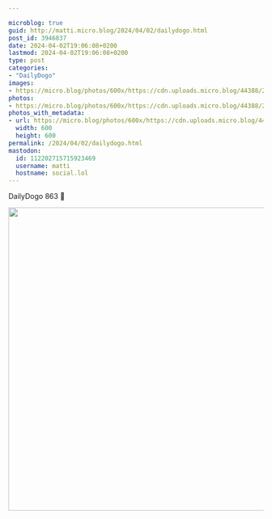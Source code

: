 ```yaml
---

microblog: true
guid: http://matti.micro.blog/2024/04/02/dailydogo.html
post_id: 3946837
date: 2024-04-02T19:06:08+0200
lastmod: 2024-04-02T19:06:08+0200
type: post
categories:
- "DailyDogo"
images:
- https://micro.blog/photos/600x/https://cdn.uploads.micro.blog/44388/2024/13526ff7b8584a84bd358233d3b386c5.jpg
photos:
- https://micro.blog/photos/600x/https://cdn.uploads.micro.blog/44388/2024/13526ff7b8584a84bd358233d3b386c5.jpg
photos_with_metadata:
- url: https://micro.blog/photos/600x/https://cdn.uploads.micro.blog/44388/2024/13526ff7b8584a84bd358233d3b386c5.jpg
  width: 600
  height: 600
permalink: /2024/04/02/dailydogo.html
mastodon:
  id: 112202715715923469
  username: matti
  hostname: social.lol
---
```

DailyDogo 863 🐶

<img src="https://micro.blog/photos/600x/https://blog.martin-haehnel.de/uploads/2024/13526ff7b8584a84bd358233d3b386c5.jpg" width="600" height="600" alt="" />
